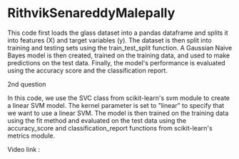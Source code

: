 # RithvikSenareddyMalepally
This code first loads the glass dataset into a pandas dataframe and splits it into features (X) and target variables (y). The dataset is then split into training and testing sets using the train_test_split function. A Gaussian Naive Bayes model is then created, trained on the training data, and used to make predictions on the test data. Finally, the model's performance is evaluated using the accuracy score and the classification report.

2nd question

In this code, we use the SVC class from scikit-learn's svm module to create a linear SVM model. The kernel parameter is set to "linear" to specify that we want to use a linear SVM. The model is then trained on the training data using the fit method and evaluated on the test data using the accuracy_score and classification_report functions from scikit-learn's metrics module.

Video link : 
